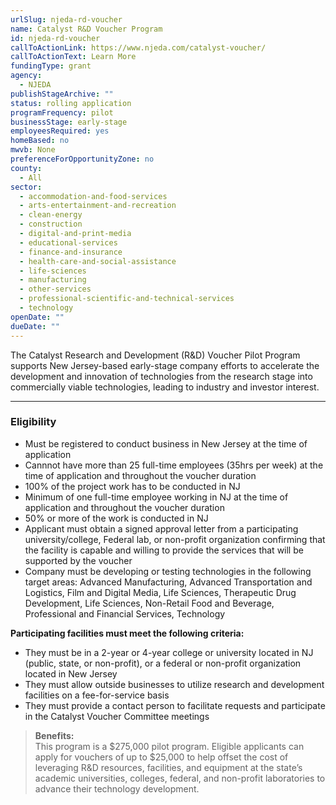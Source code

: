 ```yaml
---
urlSlug: njeda-rd-voucher
name: Catalyst R&D Voucher Program
id: njeda-rd-voucher
callToActionLink: https://www.njeda.com/catalyst-voucher/
callToActionText: Learn More
fundingType: grant
agency:
  - NJEDA
publishStageArchive: ""
status: rolling application
programFrequency: pilot
businessStage: early-stage
employeesRequired: yes
homeBased: no
mwvb: None
preferenceForOpportunityZone: no
county:
  - All
sector:
  - accommodation-and-food-services
  - arts-entertainment-and-recreation
  - clean-energy
  - construction
  - digital-and-print-media
  - educational-services
  - finance-and-insurance
  - health-care-and-social-assistance
  - life-sciences
  - manufacturing
  - other-services
  - professional-scientific-and-technical-services
  - technology
openDate: ""
dueDate: ""
---
```

The Catalyst Research and Development (R&D) Voucher Pilot Program supports New Jersey-based early-stage company efforts to accelerate the development and innovation of technologies from the research stage into commercially viable technologies, leading to industry and investor interest.

- - -

### Eligibility

* Must be registered to conduct business in New Jersey at the time of application
* Cannnot have more than 25 full-time employees (35hrs per week) at the time of application and throughout the voucher duration
* 100% of the project work has to be conducted in NJ
* Minimum of one full-time employee working in NJ at the time of application and throughout the voucher duration
* 50% or more of the work is conducted in NJ 
* Applicant must obtain a signed approval letter from a participating university/college, Federal lab, or non-profit organization confirming that the facility is capable and willing to provide the services that will be supported by the voucher
* Company must be developing or testing technologies in the following target areas: Advanced Manufacturing, Advanced Transportation and Logistics, Film and Digital Media, Life Sciences, Therapeutic Drug Development, Life Sciences, Non-Retail Food and Beverage, Professional and Financial Services, Technology

**Participating facilities must meet the following criteria:**

* They must be in a 2-year or 4-year college or university located in NJ (public, state, or non-profit), or a federal or non-profit organization located in New Jersey
* They must allow outside businesses to utilize research and development facilities on a fee-for-service basis
* They must provide a contact person to facilitate requests and participate in the Catalyst Voucher Committee meetings

> **Benefits:**\
> This program is a $275,000 pilot program. Eligible applicants can apply for vouchers of up to $25,000 to help offset the cost of leveraging R&D resources, facilities, and equipment at the state’s academic universities, colleges, federal, and non-profit laboratories to advance their technology development.